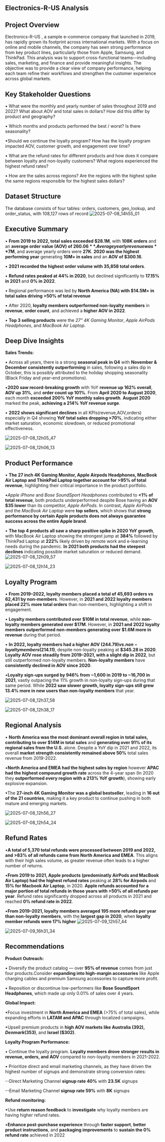 ## Electronics-R-US Analysis

## Project Overview
Electronics-R-US , a sample e-commerce company that launched in 2019, has rapidly grown its footprint across international markets. With a focus on online and mobile channels, the company has seen strong performance from key product lines, particularly those from Apple, Samsung, and ThinkPad. This analysis was to support cross-functional teams—including sales, marketing, and finance and provide meaningful insights. The objective was to provide a clear view of company performance, helping each team refine their workflows and strengthen the customer experience across global markets.

## Key Stakeholder Questions 
•	What were the monthly and yearly number of sales throughout 2019 and 2022? What about AOV and total sales in dollars? How did this differ by product and geography?

•	Which months and products performed the best / worst? Is there seasonality?

•Should we continue the loyalty program? How has the loyalty program impacted AOV, customer growth, and engagement over time?	

•	What are the refund rates for different products and how does it compare between loyalty and non-loyalty customers? What regions experienced the highest refund rates?

•	How are the sales across regions? Are the regions with the highest spike the same regions responsible for the highest sales dollars?

## Dataset Structure 
The database consists of four tables: orders, customers, geo_lookup, and order_status, with 108,127 rows of record
![2025-07-08_14h55_01](https://github.com/user-attachments/assets/35305e83-8b7f-433e-8390-dfeb602e5e28)


## Executive Summary

• **From 2019 to 2022, total sales exceeded $28.1M**, with **108K orders** and an **average order value (AOV) of $260.06**. Average yearly revenue was **$7M**, and average yearly orders were **27K**. **2020 was the highest performing year** generating **10M+ in sales** and an **AOV of $300.16**.

• **2021 recorded the highest order volume with 35,858 total orders**.

• **Refund rates peaked at 44% in 2020**, but declined significantly to **17.15% in 2021** and **0% in 2022**.

• Regional performance was led by **North America (NA) with $14.5M+ in total sales driving >50% of total revenue**

• After 2020, **loyalty members outperformed non-loyalty members** in **revenue**, **order count**, and achieved a **higher AOV in 2022**.

• **Top 3 selling products** were the *27" 4K Gaming Monitor*, *Apple AirPods Headphones*, and *MacBook Air Laptop*.

## Deep Dive Insights
**Sales Trends:**

•	Across all years, there is a strong **seasonal peak in Q4** with **November & December consistently outperforming** in sales, following a sales dip in October, this is possibly attributed to the holiday shopping seasonality (Black Friday and year-end promotions).

•**2020 saw record-breaking growth** with YoY **revenue up 162% overall**, **AOV up 31%**, and **order count up 101%**. From **April 2020 to August 2020**, each month **exceeded 200% YoY monthly sales growth**. **August 2020** marked the peak, **achieving a 214% YoY revenue surge**.

•	**2022 shows significant declines** in all KPIs(revenue,AOV,orders) especially in Q4 showing **YoY total sales dropping >70%**, indicating either market saturation, economic slowdown, or reduced promotional effectiveness.

![2025-07-08_12h05_47](https://github.com/user-attachments/assets/41c74ad7-8b02-4081-a9eb-7da6d0fcbc9b)

![2025-07-08_12h06_13](https://github.com/user-attachments/assets/0ff12818-7f6b-42ab-a014-3ae320d39f13)

## Product Performance
•	**The 27 inch 4K Gaming Monitor, Apple Airpods Headphones, MacBook Air Laptop and ThinkPad Laptop together account for >95% of total revenue**, highlighting their critical importance in the product portfolio.

•*Apple iPhone* and *Bose SoundSport Headphones* contributed to **<1% of total revenue**, both products underperformed despite Bose having an **AOV $35 lower** than its competitor, *Apple AirPods*. In contrast, *Apple AirPods* and the *MacBook Air Laptop* were **top sellers**, which shows that **strong performance by certain Apple products does not always guarantee success across the entire Apple brand**.

•	**The top 4 products all saw a sharp positive spike in 2020 YoY growth**, with MacBook Air Laptop showing the strongest jump at **384%** followed by ThinkPad Laptop at **222%** likely driven by remote work and e-learning needs during the pandemic. **In 2021 both products had the steepest declines**  indicating possible market saturation or reduced demand.
![2025-07-08_12h09_57](https://github.com/user-attachments/assets/f978c0d6-f53c-4b69-adcf-67a0dc246ea1)

![2025-07-08_12h14_23](https://github.com/user-attachments/assets/5cb63eda-f0de-4ce9-b603-9fefe65b8b2a)

## Loyalty Program
• **From 2019–2022, loyalty members placed a total of 45,693 orders vs 62,431 by non-members**. However, in **2021 and 2022 loyalty members placed 22% more total orders** than non-members, highlighting a shift in engagement.

• **Loyalty members contributed over $10M in total revenue**, while **non-loyalty members generated over $17M**. However, in **2021 and 2022 loyalty members outperformed non-members generating over $1.6M more in revenue** during that period.

• **In 2022, loyalty members had a higher AOV ($244.79) vs. non-loyalty members ($214.11)**, despite non-loyalty peaking at **$345.28 in 2020**. **Loyalty AOV rose steadily from 2019–2021, with a slight dip in 2022**, but still outperformed non-loyalty members. **Non-loyalty members** have **consistently declined in AOV since 2020**.

•**Loyalty sign-ups surged by 946% from ~1,600 in 2019 to ~16,700 in 2021**, vastly outpacing the 11% growth in non-loyalty sign-ups during that same period. While **2022 saw slower growth, loyalty sign-ups still grew 13.4% more in new users than non-loyalty members** that year.

![2025-07-08_12h37_58](https://github.com/user-attachments/assets/44d98007-7e48-4d56-9dd3-c3155de3e374)

![2025-07-08_12h38_17](https://github.com/user-attachments/assets/5174d84f-a82a-4173-b76a-ad244954a6da)


## Regional Analysis
• **North America was the most dominant overall region in total sales, contributing to over $14M in total sales** and **generating over 91% of its regional sales from the U.S.** alone. Despite a YoY dip in 2021 and 2022, its overall **market strength consistently remained above 50%** total sales revenue from 2019-2022. 

•**North America and EMEA had the highest sales by region** however **APAC had the highest compound growth rate** across the 4-year span (In 2020 they **outperformed every region with a 213% YoY growth**), showing early explosive expansion.

•The **27-inch 4K Gaming Monitor was a global bestseller**, leading in **16 out of the 21 countries**, making it a key product to continue pushing in both mature and emerging markets.

![2025-07-08_12h56_27](https://github.com/user-attachments/assets/774a3014-a83a-458d-822a-beb5eed69686)

![2025-07-08_12h54_24](https://github.com/user-attachments/assets/dc65616b-8c70-4f5c-90e6-7203156d6453)

## Refund Rates
•**A total of 5,370 total refunds were processed between 2019 and 2022, and >83% of all refunds came from North America and EMEA**.  This aligns with their high sales volume, as greater revenue often leads to a higher number of returns.

•**From 2019 to 2021, Apple products (predominatly AirPods and MacBook Air Laptop) had the highest refund rates** peaking at **28% for Airpods** and **15% for Macbook Air Laptop**, in 2020. **Apple refunds accounted for a major portion of total refunds in those years with >50% of all refunds per year**. Refund rates significantly dropped across all products in 2021 and reached **0% refund rate in 2022**.

•**From 2019–2021, loyalty members averaged 195 more refunds per year than non-loyalty members**, with the **largest gap in 2020**, when **loyalty member refunds were 17% higher**
![2025-07-09_12h57_44](https://github.com/user-attachments/assets/f25caaa5-f70a-481d-b84e-f87df9e02415)

![2025-07-09_16h31_34](https://github.com/user-attachments/assets/2c397c2b-3af8-47cf-b231-601b3b19ea9d)


## Recommendations
**Product Outreach:** 

• Diversify the product catalog — over **95% of revenue** comes from just four products.Consider **expanding into high-margin accessories** like Apple charging cables and premium Samsung accessories to capture more profit.

• Reposition or discontinue low-performers like **Bose SoundSport Headphones**, which made up only 0.01% of sales over 4 years.

**Global Impact:**

•Focus investment in **North America and EMEA** (>75% of total sales), while expanding efforts in **LATAM and APAC** through localized campaigns.

•Upsell premium products in **high AOV markets like Australia ($392), Denmark ($353)**, and **Israel ($302)**.

**Loyalty Program Performance:**

• Continue the loyalty program. **Loyalty members drove stronger results in revenue, orders, and AOV** compared to non-loyalty members in 2021-2022.

• Prioritize direct and email marketing channels, as they have driven the highest number of signups and demonstrate strong conversion rates:

--Direct Marketing Channel **signup rate 40%** with **23.5K** signups 

--Email Marketing Channel **signup rate 59%** with **8K** signups

**Refund monitoring:**

•Use **return reason feedback** to **investigate** why loyalty members are having higher refund rates.

•**Enhance post-purchase experience** through **faster support**, **better product instructions**, and **packaging improvements** to **sustain the 0% refund rate** achieved in 2022


